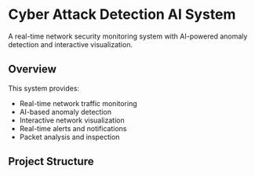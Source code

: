 # Cyber Attack Detection AI System

A real-time network security monitoring system with AI-powered anomaly detection and interactive visualization.

## Overview

This system provides:
- Real-time network traffic monitoring
- AI-based anomaly detection
- Interactive network visualization
- Real-time alerts and notifications
- Packet analysis and inspection

## Project Structure

</file>